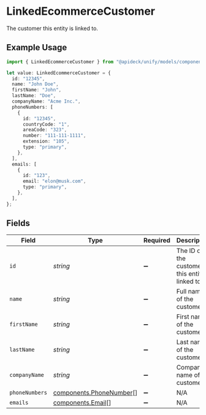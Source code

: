 # LinkedEcommerceCustomer

The customer this entity is linked to.

## Example Usage

```typescript
import { LinkedEcommerceCustomer } from "@apideck/unify/models/components";

let value: LinkedEcommerceCustomer = {
  id: "12345",
  name: "John Doe",
  firstName: "John",
  lastName: "Doe",
  companyName: "Acme Inc.",
  phoneNumbers: [
    {
      id: "12345",
      countryCode: "1",
      areaCode: "323",
      number: "111-111-1111",
      extension: "105",
      type: "primary",
    },
  ],
  emails: [
    {
      id: "123",
      email: "elon@musk.com",
      type: "primary",
    },
  ],
};
```

## Fields

| Field                                                              | Type                                                               | Required                                                           | Description                                                        | Example                                                            |
| ------------------------------------------------------------------ | ------------------------------------------------------------------ | ------------------------------------------------------------------ | ------------------------------------------------------------------ | ------------------------------------------------------------------ |
| `id`                                                               | *string*                                                           | :heavy_minus_sign:                                                 | The ID of the customer this entity is linked to.                   | 12345                                                              |
| `name`                                                             | *string*                                                           | :heavy_minus_sign:                                                 | Full name of the customer                                          | John Doe                                                           |
| `firstName`                                                        | *string*                                                           | :heavy_minus_sign:                                                 | First name of the customer                                         | John                                                               |
| `lastName`                                                         | *string*                                                           | :heavy_minus_sign:                                                 | Last name of the customer                                          | Doe                                                                |
| `companyName`                                                      | *string*                                                           | :heavy_minus_sign:                                                 | Company name of the customer                                       | Acme Inc.                                                          |
| `phoneNumbers`                                                     | [components.PhoneNumber](../../models/components/phonenumber.md)[] | :heavy_minus_sign:                                                 | N/A                                                                |                                                                    |
| `emails`                                                           | [components.Email](../../models/components/email.md)[]             | :heavy_minus_sign:                                                 | N/A                                                                |                                                                    |